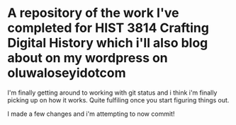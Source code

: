 # A repository of the work I've completed for HIST 3814 Crafting Digital History which i'll also blog about on my wordpress on oluwaloseyidotcom
I'm finally getting around to working with git status and i think i'm finally picking up on how it works. Quite fulfiling once you start figuring things out. 

I made a few changes and i'm attempting to now commit!
